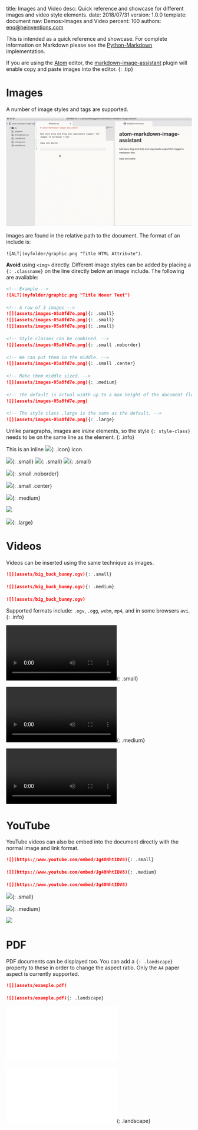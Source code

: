 title:      Images and Video
desc:       Quick reference and showcase for different images and video style elements.
date:       2018/07/31
version:    1.0.0
template:   document
nav:        Demos>Images and Video
percent:    100
authors:    enq@heinventions.com


This is intended as a quick reference and showcase. For complete information on Markdown please see the [Python-Markdown](https://github.com/Python-Markdown/markdown) implementation.


If you are using the [Atom](https://atom.io/) editor, the [markdown-image-assistant](https://atom.io/packages/markdown-image-assistant) plugin will enable copy and paste images into the editor.
{: .tip}

# Images

A number of image styles and tags are supported.

![Example Plugin Usage](assets/images-95cf4590.png "Example usage of the markdown-image-assistant plugin")

Images are found in the relative path to the document. The format of an include is:

`![ALT](myfolder/graphic.png "Title HTML Attribute")`.

**Avoid** using `<img>` directly. Different image styles can be added by placing a `{: .classname}` on the line directly below an image include. The following are available:

```markdown
<!-- Example -->
![ALT](myfolder/graphic.png "Title Hover Text")

<!-- A row of 3 images -->
![](assets/images-05a8fd7e.png){: .small}
![](assets/images-05a8fd7e.png){: .small}
![](assets/images-05a8fd7e.png){: .small}

<!-- Style classes can be combined. -->
![](assets/images-05a8fd7e.png){: .small .noborder}

<!-- We can put them in the middle. -->
![](assets/images-05a8fd7e.png){: .small .center}

<!-- Make them middle sized. -->
![](assets/images-05a8fd7e.png){: .medium}

<!-- The default is actual width up to a max height of the document flow, and no higher than a single A4 page. -->
![](assets/images-05a8fd7e.png)

<!-- The style class .large is the same as the default. -->
![](assets/images-05a8fd7e.png){: .large}

```

Unlike paragraphs, images are *inline* elements, so the style `{: style-class}` needs to be on the same line as the element.
{: .info}


This is an inline ![](assets/images-05a8fd7e.png){: .icon} icon.

![](assets/images-05a8fd7e.png){: .small}
![](assets/images-05a8fd7e.png){: .small}
![](assets/images-05a8fd7e.png){: .small}

![](assets/images-05a8fd7e.png){: .small .noborder}

![](assets/images-05a8fd7e.png){: .small .center}

![](assets/images-05a8fd7e.png){: .medium}

![](assets/images-05a8fd7e.png)

![](assets/images-05a8fd7e.png){: .large}


# Videos

Videos can be inserted using the same technique as images.

```markdown
![](assets/big_buck_bunny.ogv){: .small}

![](assets/big_buck_bunny.ogv){: .medium}

![](assets/big_buck_bunny.ogv)
```

<!-- Videos are *block* elements, so the style `{: style-class}` needs to be on the line below the element.
{: .info} -->

Supported formats include: `.ogv`, `.ogg`, `webm`, `mp4`, and in some browsers `avi`.
{: .info}

![](assets/big_buck_bunny.ogv){: .small}

![](assets/big_buck_bunny.ogv){: .medium}

![](assets/big_buck_bunny.ogv)



# YouTube

YouTube videos can also be embed into the document directly with the normal image and link format.

```markdown
![](https://www.youtube.com/embed/Jg48NhtIDV8){: .small}

![](https://www.youtube.com/embed/Jg48NhtIDV8){: .medium}

![](https://www.youtube.com/embed/Jg48NhtIDV8)
```

![](https://www.youtube.com/embed/Jg48NhtIDV8){: .small}

![](https://www.youtube.com/embed/Jg48NhtIDV8){: .medium}

![](https://www.youtube.com/embed/Jg48NhtIDV8)

# PDF

PDF documents can be displayed too. You can add a `{: .landscape}` property to these in order to change the aspect ratio. Only the `A4` paper aspect is currently supported.

```markdown
![](assets/example.pdf)

![](assets/example.pdf){: .landscape}

```

![](assets/example.pdf)

![](assets/example.pdf){: .landscape}
